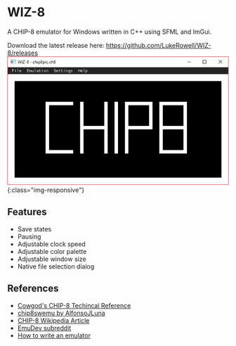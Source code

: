 # WIZ-8 #
A CHIP-8 emulator for Windows written in C++ using SFML and ImGui.

Download the latest release here: https://github.com/LukeRowell/WIZ-8/releases
![test](/images/pic1.PNG){:class="img-responsive"}
## Features ##
* Save states
* Pausing
* Adjustable clock speed
* Adjustable color palette
* Adjustable window size
* Native file selection dialog

## References ##
* [Cowgod's CHIP-8 Techincal Reference](http://devernay.free.fr/hacks/chip8/C8TECH10.HTM)
* [chip8swemu by AlfonsoJLuna](https://github.com/AlfonsoJLuna/chip8swemu)
* [CHIP-8 Wikipedia Article](https://en.wikipedia.org/wiki/CHIP-8)
* [EmuDev subreddit](https://www.reddit.com/r/EmuDev/)
* [How to write an emulator](http://www.multigesture.net/articles/how-to-write-an-emulator-chip-8-interpreter/)

